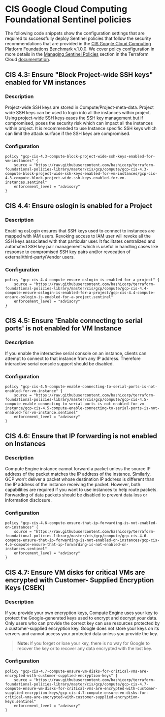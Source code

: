 #  CIS Google Cloud Computing Foundational Sentinel policies

The following code snippets show the configuration settings that are required to successfully deploy Sentinel policies that follow the security recommendations that are provided in the [CIS Google Cloud Computing Platform Foundations Benchmark v.1.0.0](https://www.cisecurity.org/benchmark/google_cloud_computing_platform/). We cover policy configuration in more details in the [Managing Sentinel Policies](https://www.terraform.io/docs/cloud/sentinel/manage-policies.html) section in the Terraform Cloud [documentation](https://www.terraform.io/docs/cloud/index.html).

## CIS 4.3: Ensure "Block Project-wide SSH keys" enabled for VM instances

### Description
Project-wide SSH keys are stored in Compute/Project-meta-data. Project wide SSH keys can be used to login into all the instances within project. Using project-wide SSH keys eases the SSH key management but if compromised, poses the security risk which can impact all the instances within project. It is recommended to use Instance specific SSH keys which can limit the attack surface if the SSH keys are compromised.

### Configuration

```hcl
policy "gcp-cis-4.3-compute-block-project-wide-ssh-keys-enabled-for-vm-instances" {
    source = "https://raw.githubusercontent.com/hashicorp/terraform-foundational-policies-library/master/cis/gcp/compute/gcp-cis-4.3-compute-block-project-wide-ssh-keys-enabled-for-vm-instances/gcp-cis-4.3-compute-block-project-wide-ssh-keys-enabled-for-vm-instances.sentinel"
    enforcement_level = "advisory"
}
```
## CIS 4.4: Ensure oslogin is enabled for a Project

### Description
Enabling osLogin ensures that SSH keys used to connect to instances are mapped with IAM users. Revoking access to IAM user will revoke all the SSH keys associated with that particular user. It facilitates centralized and automated SSH key pair management which is useful in handling cases like response to compromised SSH key pairs and/or revocation of external/third-party/Vendor users.

### Configuration

```hcl
policy "gcp-cis-4.4-compute-ensure-oslogin-is-enabled-for-a-project" {
    source = "https://raw.githubusercontent.com/hashicorp/terraform-foundational-policies-library/master/cis/gcp/compute/gcp-cis-4.4-compute-ensure-oslogin-is-enabled-for-a-project/gcp-cis-4.4-compute-ensure-oslogin-is-enabled-for-a-project.sentinel"
    enforcement_level = "advisory"
}
```

## CIS 4.5: Ensure 'Enable connecting to serial ports' is not enabled for VM Instance

### Description
If you enable the interactive serial console on an instance, clients can attempt to connect to that instance from any IP address. Therefore interactive serial console support should be disabled.

### Configuration
```hcl
policy "gcp-cis-4.5-compute-enable-connecting-to-serial-ports-is-not-enabled-for-vm-instance" {
    source = "https://raw.githubusercontent.com/hashicorp/terraform-foundational-policies-library/master/cis/gcp/compute/gcp-cis-4.5-compute-enable-connecting-to-serial-ports-is-not-enabled-for-vm-instance/gcp-cis-4.5-compute-enable-connecting-to-serial-ports-is-not-enabled-for-vm-instance.sentinel"
    enforcement_level = "advisory"
}
```

## CIS 4.6: Ensure that IP forwarding is not enabled on Instances

### Description
Compute Engine instance cannot forward a packet unless the source IP address of the packet matches the IP address of the instance. Similarly, GCP won't deliver a packet whose destination IP address is different than the IP address of the instance receiving the packet. However, both capabilities are required if you want to use instances to help route packets. Forwarding of data packets should be disabled to prevent data loss or information disclosure.

### Configuration

```hcl
policy "gcp-cis-4.6-compute-ensure-that-ip-forwarding-is-not-enabled-on-instances" {
    source = "https://raw.githubusercontent.com/hashicorp/terraform-foundational-policies-library/master/cis/gcp/compute/gcp-cis-4.6-compute-ensure-that-ip-forwarding-is-not-enabled-on-instances/gcp-cis-4.6-compute-ensure-that-ip-forwarding-is-not-enabled-on-instances.sentinel"
    enforcement_level = "advisory"
}
```

## CIS 4.7: Ensure VM disks for critical VMs are encrypted with Customer- Supplied Encryption Keys (CSEK)

### Description
If you provide your own encryption keys, Compute Engine uses your key to protect the Google-generated keys used to encrypt and decrypt your data. Only users who can provide the correct key can use resources protected by a customer-supplied encryption key. Google does not store your keys on its servers and cannot access your protected data unless you provide the key.

> **Note:**
If you forget or lose your key, there is no way for Google to recover the key or to recover any data encrypted with the lost key.

### Configuration

```hcl
policy "gcp-cis-4.7-compute-ensure-vm-disks-for-critical-vms-are-encrypted-with-customer-supplied-encryption-keys" {
    source = "https://raw.githubusercontent.com/hashicorp/terraform-foundational-policies-library/master/cis/gcp/compute/gcp-cis-4.7-compute-ensure-vm-disks-for-critical-vms-are-encrypted-with-customer-supplied-encryption-keys/gcp-cis-4.7-compute-ensure-vm-disks-for-critical-vms-are-encrypted-with-customer-supplied-encryption-keys.sentinel"
    enforcement_level = "advisory"
}
```

